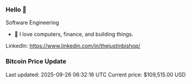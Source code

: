 ### Hello 🤙  

Software Engineering

- 🔭 I love computers, finance, and building things.
  
LinkedIn: https://www.linkedin.com/in/thejustinbishop/  





















































































































































































































































































































































































































































































































































































































































































































































































































































































































































































































































































































































### Bitcoin Price Update
Last updated: 2025-09-26 06:32:16 UTC
Current price: $109,515.00 USD
